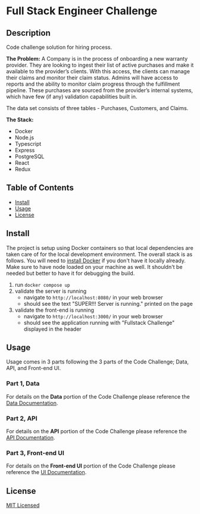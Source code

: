 # Full Stack Engineer Challenge

## Description

Code challenge solution for hiring process.

**The Problem:**
A Company is in the process of onboarding a new warranty provider. They are looking to ingest their list of active purchases and make it available to the provider’s clients. With this access, the clients can manage their claims and monitor their claim status. Admins will have access to reports and the ability to monitor claim progress through the fulfillment pipeline. These purchases are sourced from the provider’s internal systems, which have few (if any) validation capabilities built in.

The data set consists of three tables - Purchases, Customers, and Claims.

**The Stack:**

- Docker
- Node.js
- Typescript
- Express
- PostgreSQL
- React
- Redux

## Table of Contents

- [Install](#Install)
- [Usage](#Usage)
- [License](#License)

## Install

The project is setup using Docker containers so that local dependencies are taken care of for the local development environment. The overall stack is as follows. You will need to [install Docker](https://docs.docker.com/get-docker/) if you don't have it locally already. Make sure to have node loaded on your machine as well. It shouldn't be needed but better to have it for debugging the build.

1. run `docker compose up`
1. validate the server is running
    - navigate to `http://localhost:8080/` in your web browser
    - should see the text "SUPER!!! Server is running." printed on the page
1. validate the front-end is running
    - navigate to `http://localhost:3000/` in your web browser
    - should see the application running with "Fullstack Challenge" displayed in the header

## Usage

Usage comes in 3 parts following the 3 parts of the Code Challenge; Data, API, and Front-end UI.

### Part 1, Data

For details on the **Data** portion of the Code Challenge please reference the [Data Documentation](./database/README_DATA.md).

### Part 2, API

For details on the **API** portion of the Code Challenge please reference the [API Documentation](./server/README_API.md).

### Part 3, Front-end UI

For details on the **Front-end UI** portion of the Code Challenge please reference the [UI Documentation](./client/README_CLIENT.md).

## License

[MIT Licensed](./LICENSE)
